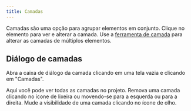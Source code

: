 ```yaml
---
title: Camadas
---
```


Camadas são uma opção para agrupar elementos em conjunto. Clique no elemento para ver e alterar a camada. Use a [ferramenta de camada](../tools/layer) para alterar as camadas de múltiplos elementos.

## Diálogo de camadas

Abra a caixa de diálogo da camada clicando em uma tela vazia e clicando em "Camadas".

Aqui você pode ver todas as camadas no projeto.
Remova uma camada clicando no ícone de lixeira ou movendo-se para a esquerda ou para a direita.
Mude a visibilidade de uma camada clicando no ícone de olho.
